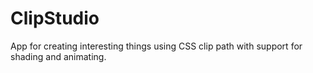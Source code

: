 # ClipStudio
App for creating interesting things using CSS clip path with support for shading and animating.
